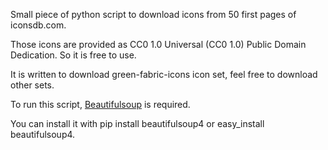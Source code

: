 Small piece of python script to download icons from 50 first pages of iconsdb.com.

Those icons are provided as CC0 1.0 Universal (CC0 1.0) Public Domain Dedication. So it is free to use.

It is written to download green-fabric-icons icon set, feel free to download other sets.

To run this script, [Beautifulsoup](http://www.crummy.com/software/BeautifulSoup/) is required.

You can install it with pip install beautifulsoup4 or easy_install beautifulsoup4.
